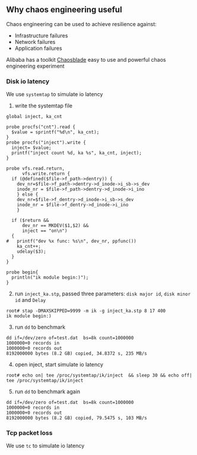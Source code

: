 ## Why chaos engineering useful
Chaos engineering can be used to achieve resilience against:
* Infrastructure failures
* Network failures
* Application failures

Alibaba has a toolkit [Chaosblade](https://github.com/chaosblade-io/chaosblade) easy to use and powerful chaos engineering experiment 

### Disk io latency
We use `systemtap` to simulate io latency
1. write the systemtap file
```systemtap
global inject, ka_cnt

probe procfs("cnt").read {
  $value = sprintf("%d\n", ka_cnt);
}
probe procfs("inject").write {
  inject= $value;
  printf("inject count %d, ka %s", ka_cnt, inject);
}

probe vfs.read.return,
      vfs.write.return {
  if (@defined($file->f_path->dentry)) {
    dev_nr=$file->f_path->dentry->d_inode->i_sb->s_dev
    inode_nr = $file->f_path->dentry->d_inode->i_ino
    } else {
    dev_nr=$file->f_dentry->d_inode->i_sb->s_dev
    inode_nr = $file->f_dentry->d_inode->i_ino
    }

  if ($return &&
      dev_nr == MKDEV($1,$2) &&
      inject == "on\n")
  {
#   printf("dev %x func: %s\n", dev_nr, ppfunc())
    ka_cnt++;
    udelay($3);
  }
}

probe begin{
  println("ik module begin:)");
}
```
2. run `inject_ka.stp`, passed three parameters: `disk major id`, `disk minor id` and `Delay`
```shell
root# stap -DMAXSKIPPED=9999 -m ik -g inject_ka.stp 8 17 400
ik module begin:)
```

3. run `dd` to benchmark
```shell
dd if=/dev/zero of=test.dat  bs=8k count=1000000
1000000+0 records in
1000000+0 records out
8192000000 bytes (8.2 GB) copied, 34.8372 s, 235 MB/s
```
4. open inject, start simulate io latency
```shell
root# echo on| tee /proc/systemtap/ik/inject  && sleep 30 && echo off| tee /proc/systemtap/ik/inject
```

5. run `dd` to benchmark again
```shell
dd if=/dev/zero of=test.dat  bs=8k count=1000000
1000000+0 records in
1000000+0 records out
8192000000 bytes (8.2 GB) copied, 79.5475 s, 103 MB/s
```
### Tcp packet loss
We use `tc` to simulate io latency